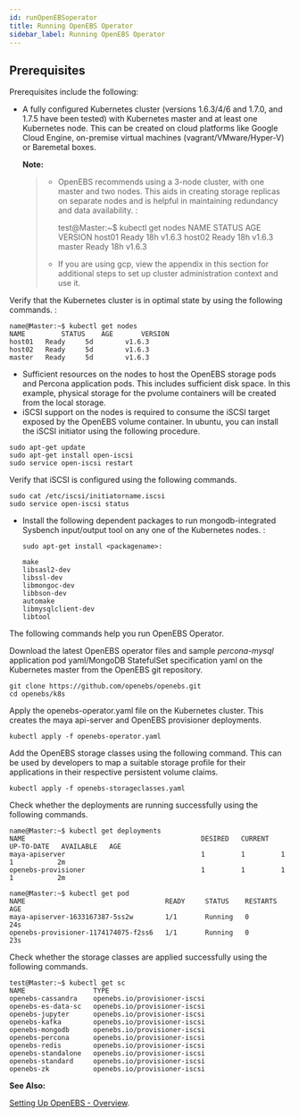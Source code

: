 ```yaml
---
id: runOpenEBSoperator
title: Running OpenEBS Operator
sidebar_label: Running OpenEBS Operator
---
```


Prerequisites
-------------

Prerequisites include the following:

-   A fully configured Kubernetes cluster (versions 1.6.3/4/6 and 1.7.0,
    and 1.7.5 have been tested) with Kubernetes master and at least one
    Kubernetes node. This can be created on cloud platforms like Google
    Cloud Engine, on-premise virtual machines (vagrant/VMware/Hyper-V)
    or Baremetal boxes.

    **Note:**

    > - OpenEBS recommends using a 3-node cluster, with one master and
    >   two nodes. This aids in creating storage replicas on separate
    >   nodes and is helpful in maintaining redundancy and data
    >   availability. :
    >
    >     test@Master:~$ kubectl get nodes
    >       NAME     STATUS    AGE       VERSION
    >       host01   Ready     18h       v1.6.3
    >       host02   Ready     18h       v1.6.3
    >       master   Ready     18h       v1.6.3
    >
    > -   If you are using gcp, view the appendix in this section for
    >     additional steps to set up cluster administration context and
    >     use it.

Verify that the Kubernetes cluster is in optimal state by using the
following commands. :

    name@Master:~$ kubectl get nodes
    NAME         STATUS    AGE       VERSION
    host01   Ready     5d        v1.6.3
    host02   Ready     5d        v1.6.3
    master   Ready     5d        v1.6.3

-   Sufficient resources on the nodes to host the OpenEBS storage pods
    and Percona application pods. This includes sufficient disk space.
    In this example, physical storage for the pvolume containers will be
    created from the local storage.
-   iSCSI support on the nodes is required to consume the iSCSI target
    exposed by the OpenEBS volume container. In ubuntu, you can install
    the iSCSI initiator using the following procedure.

<!-- -->

    sudo apt-get update
    sudo apt-get install open-iscsi
    sudo service open-iscsi restart

Verify that iSCSI is configured using the following commands.

    sudo cat /etc/iscsi/initiatorname.iscsi
    sudo service open-iscsi status  

-   Install the following dependent packages to run mongodb-integrated
    Sysbench input/output tool on any one of the Kubernetes nodes. :

        sudo apt-get install <packagename>:

        make
        libsasl2-dev
        libssl-dev
        libmongoc-dev
        libbson-dev
        automake
        libmysqlclient-dev
        libtool

The following commands help you run OpenEBS Operator.

Download the latest OpenEBS operator files and sample *percona-mysql*
application pod yaml/MongoDB StatefulSet specification yaml on the
Kubernetes master from the OpenEBS git repository.

    git clone https://github.com/openebs/openebs.git
    cd openebs/k8s

Apply the openebs-operator.yaml file on the Kubernetes cluster. This
creates the maya api-server and OpenEBS provisioner deployments.

    kubectl apply -f openebs-operator.yaml

Add the OpenEBS storage classes using the following command. This can be
used by developers to map a suitable storage profile for their
applications in their respective persistent volume claims.

    kubectl apply -f openebs-storageclasses.yaml

Check whether the deployments are running successfully using the
following commands.

    name@Master:~$ kubectl get deployments
    NAME                                            DESIRED   CURRENT   UP-TO-DATE   AVAILABLE   AGE
    maya-apiserver                                  1         1         1            1           2m
    openebs-provisioner                             1         1         1            1           2m
    
    name@Master:~$ kubectl get pod
    NAME                                   READY     STATUS    RESTARTS   AGE
    maya-apiserver-1633167387-5ss2w        1/1       Running   0          24s
    openebs-provisioner-1174174075-f2ss6   1/1       Running   0          23s

Check whether the storage classes are applied successfully using the
following commands.

    test@Master:~$ kubectl get sc
    NAME                 TYPE
    openebs-cassandra    openebs.io/provisioner-iscsi
    openebs-es-data-sc   openebs.io/provisioner-iscsi
    openebs-jupyter      openebs.io/provisioner-iscsi
    openebs-kafka        openebs.io/provisioner-iscsi
    openebs-mongodb      openebs.io/provisioner-iscsi
    openebs-percona      openebs.io/provisioner-iscsi
    openebs-redis        openebs.io/provisioner-iscsi
    openebs-standalone   openebs.io/provisioner-iscsi
    openebs-standard     openebs.io/provisioner-iscsi
    openebs-zk           openebs.io/provisioner-iscsi

**See Also:**

[Setting Up OpenEBS -
Overview](http://openebs.readthedocs.io/en/latest/install/install_overview.html).
